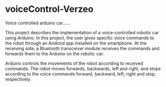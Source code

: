 # voiceControl-Verzeo
Voice controlled arduino car...... 

This project describes the implementation of a voice-controlled robotic car using Arduino. In this project, the user gives specific voice commands to the robot through an Android app installed on the smartphone. At the receiving side, a Bluetooth transceiver module receives the commands and forwards them to the Arduino on the robotic car.

Arduino controls the movements of the robot according to received commands. The robot moves forwards, backwards, left and right, and stops according to the voice commands forward, backward, left, right and stop, respectively.


